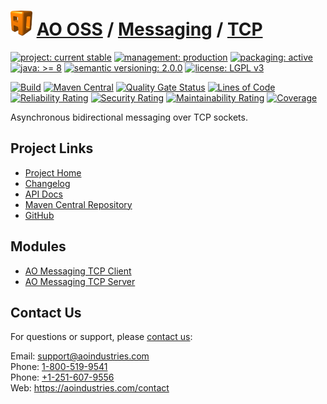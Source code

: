 # [<img src="ao-logo.png" alt="AO Logo" width="35" height="40">](https://github.com/ao-apps) [AO OSS](https://github.com/ao-apps/ao-oss) / [Messaging](https://github.com/ao-apps/ao-messaging) / [TCP](https://github.com/ao-apps/ao-messaging-tcp)

[![project: current stable](https://oss.aoapps.com/ao-badges/project-current-stable.svg)](https://aoindustries.com/life-cycle#project-current-stable)
[![management: production](https://oss.aoapps.com/ao-badges/management-production.svg)](https://aoindustries.com/life-cycle#management-production)
[![packaging: active](https://oss.aoapps.com/ao-badges/packaging-active.svg)](https://aoindustries.com/life-cycle#packaging-active)  
[![java: &gt;= 8](https://oss.aoapps.com/ao-badges/java-8.svg)](https://docs.oracle.com/javase/8/docs/api/)
[![semantic versioning: 2.0.0](https://oss.aoapps.com/ao-badges/semver-2.0.0.svg)](http://semver.org/spec/v2.0.0.html)
[![license: LGPL v3](https://oss.aoapps.com/ao-badges/license-lgpl-3.0.svg)](https://www.gnu.org/licenses/lgpl-3.0)

[![Build](https://github.com/ao-apps/ao-messaging-tcp/workflows/Build/badge.svg?branch=master)](https://github.com/ao-apps/ao-messaging-tcp/actions?query=workflow%3ABuild)
[![Maven Central](https://maven-badges.herokuapp.com/maven-central/com.aoapps/ao-messaging-tcp/badge.svg)](https://maven-badges.herokuapp.com/maven-central/com.aoapps/ao-messaging-tcp)
[![Quality Gate Status](https://sonarcloud.io/api/project_badges/measure?branch=master&project=com.aoapps%3Aao-messaging-tcp&metric=alert_status)](https://sonarcloud.io/dashboard?branch=master&id=com.aoapps%3Aao-messaging-tcp)
[![Lines of Code](https://sonarcloud.io/api/project_badges/measure?branch=master&project=com.aoapps%3Aao-messaging-tcp&metric=ncloc)](https://sonarcloud.io/component_measures?branch=master&id=com.aoapps%3Aao-messaging-tcp&metric=ncloc)  
[![Reliability Rating](https://sonarcloud.io/api/project_badges/measure?branch=master&project=com.aoapps%3Aao-messaging-tcp&metric=reliability_rating)](https://sonarcloud.io/component_measures?branch=master&id=com.aoapps%3Aao-messaging-tcp&metric=Reliability)
[![Security Rating](https://sonarcloud.io/api/project_badges/measure?branch=master&project=com.aoapps%3Aao-messaging-tcp&metric=security_rating)](https://sonarcloud.io/component_measures?branch=master&id=com.aoapps%3Aao-messaging-tcp&metric=Security)
[![Maintainability Rating](https://sonarcloud.io/api/project_badges/measure?branch=master&project=com.aoapps%3Aao-messaging-tcp&metric=sqale_rating)](https://sonarcloud.io/component_measures?branch=master&id=com.aoapps%3Aao-messaging-tcp&metric=Maintainability)
[![Coverage](https://sonarcloud.io/api/project_badges/measure?branch=master&project=com.aoapps%3Aao-messaging-tcp&metric=coverage)](https://sonarcloud.io/component_measures?branch=master&id=com.aoapps%3Aao-messaging-tcp&metric=Coverage)

Asynchronous bidirectional messaging over TCP sockets.

## Project Links
* [Project Home](https://oss.aoapps.com/messaging/tcp/)
* [Changelog](https://oss.aoapps.com/messaging/tcp/changelog)
* [API Docs](https://oss.aoapps.com/messaging/tcp/apidocs/)
* [Maven Central Repository](https://search.maven.org/artifact/com.aoapps/ao-messaging-tcp)
* [GitHub](https://github.com/ao-apps/ao-messaging-tcp)

## Modules
* [AO Messaging TCP Client](https://github.com/ao-apps/ao-messaging-tcp-client)
* [AO Messaging TCP Server](https://github.com/ao-apps/ao-messaging-tcp-server)

## Contact Us
For questions or support, please [contact us](https://aoindustries.com/contact):

Email: [support@aoindustries.com](mailto:support@aoindustries.com)  
Phone: [1-800-519-9541](tel:1-800-519-9541)  
Phone: [+1-251-607-9556](tel:+1-251-607-9556)  
Web: https://aoindustries.com/contact
